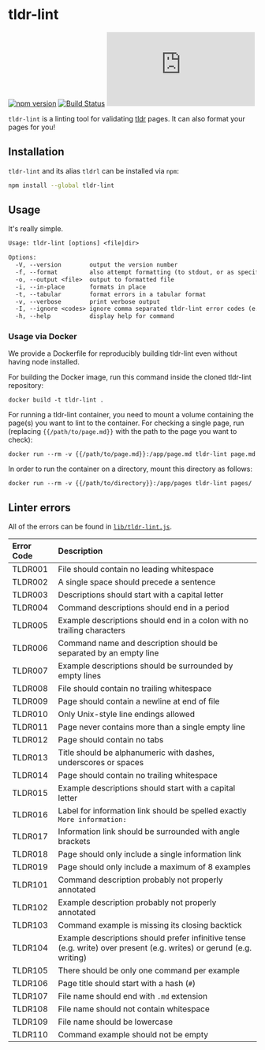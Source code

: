 # tldr-lint

[![npm version][npm-image]][npm-url]
[![Build Status][github-actions-image]][github-actions-url]
[![Matrix chat][matrix-image]][matrix-url]

`tldr-lint` is a linting tool for validating [tldr](https://github.com/tldr-pages/tldr) pages.
It can also format your pages for you!

## Installation

`tldr-lint` and its alias `tldrl` can be installed via `npm`:

```sh
npm install --global tldr-lint
```

## Usage

It's really simple.

```txt
Usage: tldr-lint [options] <file|dir>

Options:
  -V, --version        output the version number
  -f, --format         also attempt formatting (to stdout, or as specified by -o)
  -o, --output <file>  output to formatted file
  -i, --in-place       formats in place
  -t, --tabular        format errors in a tabular format
  -v, --verbose        print verbose output
  -I, --ignore <codes> ignore comma separated tldr-lint error codes (e.g. "TLDR001,TLDR0014")
  -h, --help           display help for command
```

### Usage via Docker

We provide a Dockerfile for reproducibly building tldr-lint even without having node installed.

For building the Docker image, run this command inside the cloned tldr-lint repository:

`docker build -t tldr-lint .`

For running a tldr-lint container, you need to mount a volume containing the page(s) you want to lint to the container.
For checking a single page, run (replacing `{{/path/to/page.md}}` with the path to the page you want to check):

`docker run --rm -v {{/path/to/page.md}}:/app/page.md tldr-lint page.md`

In order to run the container on a directory, mount this directory as follows:

`docker run --rm -v {{/path/to/directory}}:/app/pages tldr-lint pages/`

## Linter errors

All of the errors can be found in [`lib/tldr-lint.js`](./lib/tldr-lint.js).

Error Code  | Description
:---------- | :-----------
TLDR001     | File should contain no leading whitespace
TLDR002     | A single space should precede a sentence
TLDR003     | Descriptions should start with a capital letter
TLDR004     | Command descriptions should end in a period
TLDR005     | Example descriptions should end in a colon with no trailing characters
TLDR006     | Command name and description should be separated by an empty line
TLDR007     | Example descriptions should be surrounded by empty lines
TLDR008     | File should contain no trailing whitespace
TLDR009     | Page should contain a newline at end of file
TLDR010     | Only Unix-style line endings allowed
TLDR011     | Page never contains more than a single empty line
TLDR012     | Page should contain no tabs
TLDR013     | Title should be alphanumeric with dashes, underscores or spaces
TLDR014     | Page should contain no trailing whitespace
TLDR015     | Example descriptions should start with a capital letter
TLDR016     | Label for information link should be spelled exactly `More information: `
TLDR017     | Information link should be surrounded with angle brackets
TLDR018     | Page should only include a single information link
TLDR019     | Page should only include a maximum of 8 examples
TLDR101     | Command description probably not properly annotated
TLDR102     | Example description probably not properly annotated
TLDR103     | Command example is missing its closing backtick
TLDR104     | Example descriptions should prefer infinitive tense (e.g. write) over present (e.g. writes) or gerund (e.g. writing)
TLDR105     | There should be only one command per example
TLDR106     | Page title should start with a hash (`#`)
TLDR107     | File name should end with `.md` extension
TLDR108     | File name should not contain whitespace
TLDR109     | File name should be lowercase
TLDR110     | Command example should not be empty

[npm-url]: https://www.npmjs.com/package/tldr-lint
[npm-image]: https://img.shields.io/npm/v/tldr-lint.svg

[github-actions-url]: https://github.com/tldr-pages/tldr-lint/actions
[github-actions-image]: https://img.shields.io/github/actions/workflow/status/tldr-pages/tldr-lint/test.yml?branch=main

[matrix-url]: https://matrix.to/#/#tldr-pages:matrix.org
[matrix-image]: https://img.shields.io/matrix/tldr-pages:matrix.org?label=chat+on+matrix
